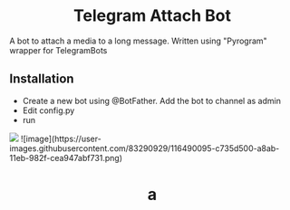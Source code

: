 <p align="center">
  <h1 align="center">Telegram Attach Bot</h1>
</p>

A bot to attach a media to a long message. Written using "Pyrogram" wrapper for TelegramBots

## Installation
- Create a new bot using @BotFather. Add the bot to channel as admin
- Edit config.py
- run
<p>
  <img src = https://user-images.githubusercontent.com/83290929/116490095-c735d500-a8ab-11eb-982f-cea947abf731.png />
  ![image](https://user-images.githubusercontent.com/83290929/116490095-c735d500-a8ab-11eb-982f-cea947abf731.png)
  <h1 align="center">a </h1>
</p>
